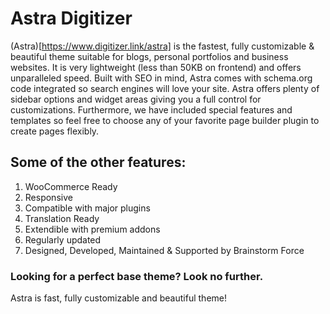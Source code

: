 # Astra Digitizer

(Astra)[https://www.digitizer.link/astra] is the fastest, fully customizable & beautiful theme suitable for blogs, personal portfolios and business websites. 
It is very lightweight (less than 50KB on frontend) and offers unparalleled speed. 
Built with SEO in mind, Astra comes with schema.org code integrated so search engines will love your site. 
Astra offers plenty of sidebar options and widget areas giving you a full control for customizations. 
Furthermore, we have included special features and templates so feel free to choose any of your favorite page builder plugin to create pages flexibly. 

## Some of the other features: 
1. WooCommerce Ready
2. Responsive
3. Compatible with major plugins
4. Translation Ready
5. Extendible with premium addons
6. Regularly updated
7. Designed, Developed, Maintained & Supported by Brainstorm Force

### Looking for a perfect base theme? Look no further. 
Astra is fast, fully customizable and beautiful theme!
